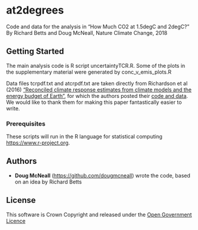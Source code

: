 # at2degrees

Code and data for the analysis in “How Much CO2 at 1.5degC and 2degC?” By Richard Betts and Doug McNeall, Nature Climate Change, 2018

## Getting Started

The main analysis code is R script uncertaintyTCR.R. Some of the plots in the supplementary material were generated by conc_v_emis_plots.R

Data files tcrpdf.txt and atcrpdf.txt are taken directly from Richardson et al (2016)
[“Reconciled climate response estimates from climate models and the energy budget of Earth”](https://www.nature.com/articles/nclimate3066), for which the authors posted their [code and data](http://www-users.york.ac.uk/~kdc3/papers/reconciled2016/). We would like to thank them for making this paper fantastically easier to write.


### Prerequisites

These scripts will run in the R language for statistical computing https://www.r-project.org.


## Authors

* **Doug McNeall** (https://github.com/dougmcneall) wrote the code, based on an idea by Richard Betts


## License

This software is Crown Copyright and released under the [Open Government Licence](http://www.nationalarchives.gov.uk/doc/open-government-licence/version/3/)
